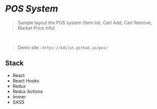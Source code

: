 # *POS System*
	

> Sample layout the POS system (Item list, Cart Add, Cart Remove, Market Price Info)

<br/>

> Demo site : `https://kdilot.github.io/pos/`


## Stack

 - React
 - React Hooks
 - Redux
 - Redux Actions
 - Immer
 - SASS
